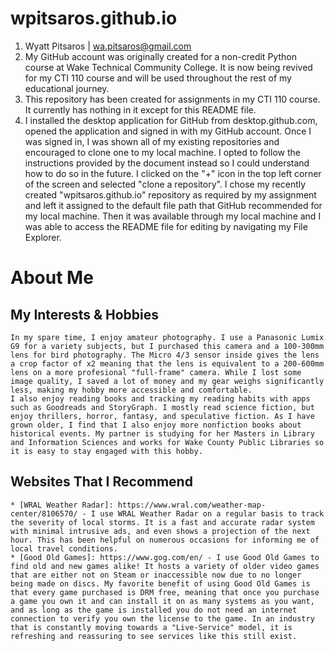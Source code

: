 # wpitsaros.github.io

1. Wyatt Pitsaros | wa.pitsaros@gmail.com
2. My GitHub account was originally created for a non-credit Python course at Wake Technical Community College. It is now being revived for my CTI 110 course and will be used throughout the rest of my educational journey.
3. This repository has been created for assignments in my CTI 110 course. It currently has nothing in it except for this README file.
4. I installed the desktop application for GitHub from desktop.github.com, opened the application and signed in with my GitHub account. Once I was signed in, I was shown all of my existing repositories and encouraged to clone one to my local machine. I opted to follow the instructions provided by the document instead so I could understand how to do so in the future. I clicked on the "+" icon in the top left corner of the screen and selected "clone a repository". I chose my recently created "wpitsaros.github.io" repository as required by my assignment and left it assigned to the default file path that GitHub recommended for my local machine. Then it was available through my local machine and I was able to access the README file for editing by navigating my File Explorer.



# About Me
## My Interests & Hobbies
    In my spare time, I enjoy amateur photography. I use a Panasonic Lumix G9 for a variety subjects, but I purchased this camera and a 100-300mm lens for bird photography. The Micro 4/3 sensor inside gives the lens a crop factor of x2 meaning that the lens is equivalent to a 200-600mm lens on a more profesional "full-frame" camera. While I lost some image quality, I saved a lot of money and my gear weighs significantly less, making my hobby more accessible and comfortable.
    I also enjoy reading books and tracking my reading habits with apps such as Goodreads and StoryGraph. I mostly read science fiction, but enjoy thrillers, horror, fantasy, and speculative fiction. As I have grown older, I find that I also enjoy more nonfiction books about historical events. My partner is studying for her Masters in Library and Information Sciences and works for Wake County Public Libraries so it is easy to stay engaged with this hobby.
## Websites That I Recommend
    * [WRAL Weather Radar]: https://www.wral.com/weather-map-center/8106570/ - I use WRAL Weather Radar on a regular basis to track the severity of local storms. It is a fast and accurate radar system with minimal intrusive ads, and even shows a projection of the next hour. This has been helpful on numerous occasions for informing me of local travel conditions.
    * [Good Old Games]: https://www.gog.com/en/ - I use Good Old Games to find old and new games alike! It hosts a variety of older video games that are either not on Steam or inaccessible now due to no longer being made on discs. My favorite benefit of using Good Old Games is that every game purchased is DRM free, meaning that once you purchase a game you own it and can install it on as many systems as you want, and as long as the game is installed you do not need an internet connection to verify you own the license to the game. In an industry that is constantly moving towards a "Live-Service" model, it is refreshing and reassuring to see services like this still exist.